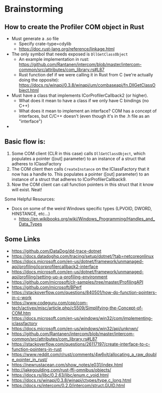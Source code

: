 # Brainstorming

## How to create the Profiler COM object in Rust
- Must generate a .so file
  - Specify crate-type=cdylib
  - https://doc.rust-lang.org/reference/linkage.html
- The only symbol that needs exposed is `DllGetClassObject`
  - An example implementation in rust: https://github.com/Rantanen/intercom/blob/master/intercom-common/src/attributes/com_library.rs#L87
  - Rust function def if we were calling it in Rust from C (we're actually doing the opposite): https://docs.rs/winapi/0.3.8/winapi/um/combaseapi/fn.DllGetClassObject.html
- Must have a class that implements ICorProfilerCallback2 (or higher).
  - What does it mean to have a class if we only have C bindings (no C++)
  - What does it mean to implement an interface? COM has a concept of interfaces, but C/C++ doesn't (even though it's in the .h file as an "interface")
- 

## Basic flow is:
1. Some COM client (CLR in this case) calls `DllGetClassObject`, which populates a pointer ([out] parameter) to an instance of a struct that adheres to IClassFactory
2. The COM client then calls `CreateInstance` on the IClassFactory that it now has a handle to. This populates a pointer ([out] parameter) to an instance of a struct that adheres to ICorProfilerCallback9.
3. Now the COM client can call function pointers in this struct that it know will exist. Neat!

Some Helpful Resources:
- Docs on some of the weird Windows specific types (LPVOID, DWORD, HINSTANCE, etc...)
  - https://en.wikibooks.org/wiki/Windows_Programming/Handles_and_Data_Types

## Some Links

- https://github.com/DataDog/dd-trace-dotnet
- https://docs.datadoghq.com/tracing/setup/dotnet/?tab=netcoreonlinux
- https://docs.microsoft.com/en-us/dotnet/framework/unmanaged-api/profiling/icorprofilercallback2-interface
- https://docs.microsoft.com/en-us/dotnet/framework/unmanaged-api/profiling/setting-up-a-profiling-environment
- https://github.com/microsoft/clr-samples/tree/master/ProfilingAPI
- https://github.com/microsoft/BPerf
- https://stackoverflow.com/questions/840501/how-do-function-pointers-in-c-work
- https://www.codeguru.com/cpp/com-tech/activex/misc/article.php/c5509/Simplifying-the-Concept-of-COM.htm
- https://docs.microsoft.com/en-us/windows/win32/com/implementing-iclassfactory
- https://docs.microsoft.com/en-us/windows/win32/api/unknwn/
- https://github.com/Rantanen/intercom/blob/master/intercom-common/src/attributes/com_library.rs#L87
- https://stackoverflow.com/questions/26117197/create-interface-to-c-function-pointers-in-rust
- https://www.reddit.com/r/rust/comments/4w6vjt/allocating_a_raw_double_pointer_in_rust/
- https://newrustacean.com/show_notes/e031/index.html
- http://jakegoulding.com/rust-ffi-omnibus/objects/
- https://docs.rs/libc/0.2.63/libc/enum.c_void.html
- https://docs.rs/winapi/0.3.8/winapi/ctypes/type.c_long.html
- https://docs.rs/intercom/0.2.0/intercom/struct.GUID.html